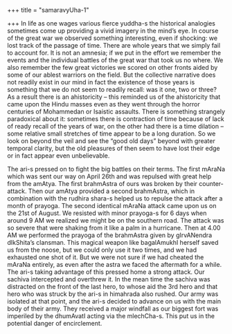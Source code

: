 +++
title = "samaravyUha-1"

+++
In life as one wages various fierce yuddha-s the historical analogies
sometimes come up providing a vivid imagery in the mind’s eye. In course
of the great war we observed something interesting, even if shocking: we
lost track of the passage of time. There are whole years that we simply
fail to account for. It is not an amnesia; if we put in the effort we
remember the events and the individual battles of the great war that
took us no where. We also remember the few great victories we scored on
other fronts aided by some of our ablest warriors on the field. But the
collective narrative does not readily exist in our mind in fact the
existence of those years is something that we do not seem to readily
recall: was it one, two or three? As a result there is an ahistoricity –
this reminded us of the ahistoricity that came upon the Hindu masses
even as they went through the horror centuries of Mohammedan or Isaistic
assaults. There is something strangely paradoxical about it: sometimes
there is contraction of time because of lack of ready recall of the
years of war, on the other had there is a time dilation – some relative
small stretches of time appear to be a long duration. So we look on
beyond the veil and see the “good old days” beyond with greater temporal
clarity, but the old pleasures of then seem to have lost their edge or
in fact appear even unbelievable.

The ari-s pressed on to fight the big battles on their terms. The first
mAraNa which was sent our way on April 26th and was repulsed with great
help from the amAtya. The first brahmAstra of ours was broken by their
counter-attack. Then our amAtya provided a second brahmAstra, which in
combination with the rudhira shara-s helped us to repulse the attack
after a month of prayoga. The second identical mAraNa attack came upon
us on the 21st of August. We resisted with minor prayoga-s for 6 days
when around 9 AM we realized we might be on the southern road. The
attack was so severe that were shaking from it like a palm in a
hurricane. Then at 4.00 AM we performed the prayoga of the brahmAstra
given by gIrvANendra dIkShita’s clansman. This magical weapon like
bagalAmukhI herself saved us from the noose, but we could only use it
two times, and we had exhausted one shot of it. But we were not sure if
we had cheated the mAraNa entirely, as even after the astra we faced the
aftermath for a while. The ari-s taking advantage of this pressed home a
strong attack. Our sachiva intercepted and overthrew it. In the mean
time the sachiva was distracted on the front of the last hero, to whose
aid the 3rd hero and that hero who was struck by the ari-s in himahrada
also rushed. Our army was isolated at that point, and the ari-s decided
to advance on us with the main body of their army. They received a major
windfall as our biggest fort was imperiled by the dhumAvatI acting via
the mlechCha-s. This put us in the potential danger of encirclement.

